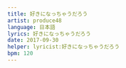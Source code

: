 ```yaml
---
title: 好きになっちゃうだろう
artist: produce48
language: 日本語
lyrics: 好きになっちゃうだろう
date: 2017-09-30
helper: lyricist:好きになっちゃうだろう
bpm: 120
---
```

